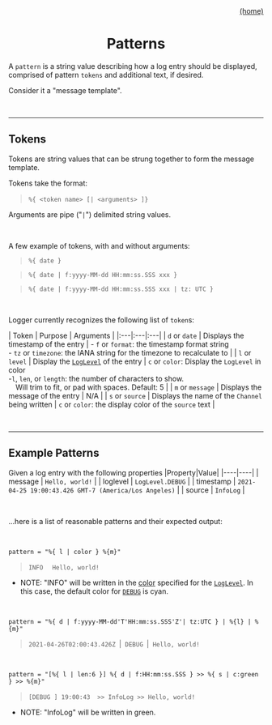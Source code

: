 <div id="top" align="right"><a href="https://github.com/auturge/logger#readme">(home)</a></div>

# <h1 align="center">Patterns</h1> #

A `pattern` is a string value describing how a log entry should be displayed, comprised of pattern `tokens` and additional text, if desired.

Consider it a "message template".

<br>

----

## Tokens ##

Tokens are string values that can be strung together to form the message template.

Tokens take the format:

> ```%{ <token name> [```&#8203;```| <arguments> ]}```

Arguments are pipe ("`|`") delimited string values.

<br>

A few example of tokens, with and without arguments:

> ```%{ date }```

> ```%{ date | f:yyyy-MM-dd HH:mm:ss.SSS xxx }```

> ```%{ date | f:yyyy-MM-dd HH:mm:ss.SSS xxx | tz: UTC }```

<br>

Logger currently recognizes the following list of `token`s:

<a id="tokens-table"></a>
| Token | Purpose | Arguments |
|:---|:---|:---|
| `d` or `date` | Displays the timestamp of the entry | - `f` or `format`: the timestamp format string<br>- `tz` or `timezone`: the IANA string for the timezone to recalculate to |
| `l` or `level` | Display the [`LogLevel`](#loglevels) of the entry | `c` or `color`: Display the `LogLevel` in color<br>-`l`, `len`, or `length`: the number of characters to show.<br>&emsp;Will trim to fit, or pad with spaces. Default: 5 |
| `m` or `message` | Displays the message of the entry | N/A |
| `s` or `source` | Displays the name of the `Channel` being written | `c` or `color`: the display color of the `source` text |

<br>

----

## Example Patterns ##

Given a log entry with the following properties
|Property|Value|
|----|----|
| message | ```Hello, world!``` |
| loglevel | ```LogLevel.DEBUG``` |
| timestamp | ```2021-04-25 19:00:43.426 GMT-7 (America/Los Angeles)``` |
| source | ```InfoLog``` |

<br>

...here is a list of reasonable patterns and their expected output:

<br>

```pattern = "%{ l | color } %{m}"```
>```INFO```&nbsp;&emsp;```Hello, world!```

- NOTE: "INFO" will be written in the [color](./api/loglevel#log-levels) specified for the [`LogLevel`](./api/loglevel#log-levels). In this case, the default color for [`DEBUG`](./api/loglevel#log-levels) is cyan.

<br>

```pattern = "%{ d | f:yyyy-MM-dd'T'HH:mm:ss.SSS'Z'| tz:UTC } | %{l} | %{m}"```
> ```2021-04-26T02:00:43.426Z```&ensp;&#x7c;&ensp;```DEBUG```&ensp;&#x7c;``` Hello, world!```

<br>

```pattern = "[%{ l | len:6 }] %{ d | f:HH:mm:ss.SSS } >> %{ s | c:green } >> %{m}"```
> ```[DEBUG ] 19:00:43```&ensp;&ensp;```>> InfoLog >> Hello, world!```

- NOTE: "InfoLog" will be written in green.
<br>
